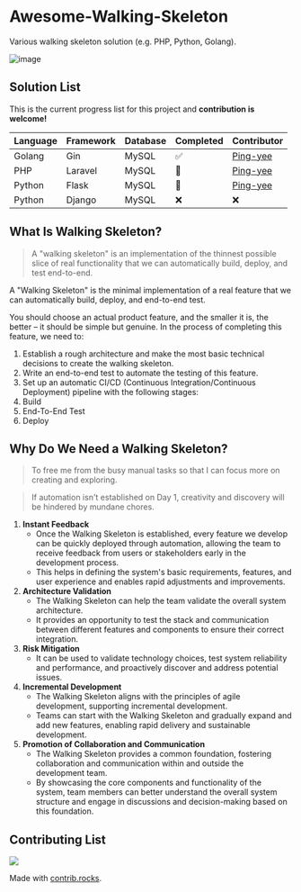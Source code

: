 # Awesome-Walking-Skeleton
Various walking skeleton solution (e.g. PHP, Python, Golang).

![image](https://github.com/ping-yee/Awesome-Walking-Skeleton/assets/65348108/9c69bbf3-08a2-488a-9293-72f00bf5fb3b)

## Solution List

This is the current progress list for this project and **contribution is welcome!**

| Language | Framework | Database          | Completed           | Contributor         |
|----------|-----------|-------------------|---------------------|--------------------|
| Golang   | Gin       | MySQL             | :white_check_mark:  | [Ping-yee](https://github.com/ping-yee) |
| PHP      | Laravel   | MySQL             | :construction:      | [Ping-yee](https://github.com/ping-yee) |
| Python   | Flask     | MySQL             | :construction:      | [Ping-yee](https://github.com/ping-yee) |
| Python   | Django    | MySQL             | :x:                 | :x: |

## What Is Walking Skeleton?

> A "walking skeleton" is an implementation of the thinnest possible slice of real functionality that we can automatically build, deploy, and test end-to-end.

A "Walking Skeleton" is the minimal implementation of a real feature that we can automatically build, deploy, and end-to-end test.

You should choose an actual product feature, and the smaller it is, the better – it should be simple but genuine. In the process of completing this feature, we need to:

1. Establish a rough architecture and make the most basic technical decisions to create the walking skeleton.
2. Write an end-to-end test to automate the testing of this feature.
3. Set up an automatic CI/CD (Continuous Integration/Continuous Deployment) pipeline with the following stages:
4. Build
5. End-To-End Test
6. Deploy

## Why Do We Need a Walking Skeleton?

> To free me from the busy manual tasks so that I can focus more on creating and exploring.

> If automation isn't established on Day 1, creativity and discovery will be hindered by mundane chores.

1. **Instant Feedback**
   - Once the Walking Skeleton is established, every feature we develop can be quickly deployed through automation, allowing the team to receive feedback from users or stakeholders early in the development process.
   - This helps in defining the system's basic requirements, features, and user experience and enables rapid adjustments and improvements.
2. **Architecture Validation**
   - The Walking Skeleton can help the team validate the overall system architecture.
   - It provides an opportunity to test the stack and communication between different features and components to ensure their correct integration.
3. **Risk Mitigation**
   - It can be used to validate technology choices, test system reliability and performance, and proactively discover and address potential issues.
4. **Incremental Development**
   - The Walking Skeleton aligns with the principles of agile development, supporting incremental development.
   - Teams can start with the Walking Skeleton and gradually expand and add new features, enabling rapid delivery and sustainable development.
5. **Promotion of Collaboration and Communication**
   - The Walking Skeleton provides a common foundation, fostering collaboration and communication within and outside the development team.
   - By showcasing the core components and functionality of the system, team members can better understand the overall system structure and engage in discussions and decision-making based on this foundation.

## Contributing List

<a href="https://github.com/ping-yee/Awesome-Walking-Skeleton/graphs/contributors">
  <img src="https://contrib.rocks/image?repo=ping-yee/Awesome-Walking-Skeleton" />
</a>

Made with [contrib.rocks](https://contrib.rocks).

